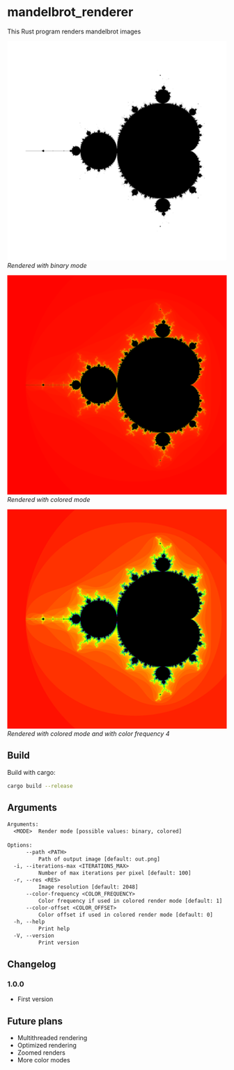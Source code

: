 # mandelbrot_renderer

This Rust program renders mandelbrot images

![Binary mandelbrot](binary.png)
*Rendered with binary mode*

![Colored mandelbrot](colored.png)
*Rendered with colored mode*

![Colred mandelbrot with color frequency 4](colored_f4.png)
*Rendered with colored mode and with color frequency 4*

## Build

Build with cargo:

```bash
cargo build --release
```

## Arguments

```text
Arguments:
  <MODE>  Render mode [possible values: binary, colored]

Options:
      --path <PATH>
          Path of output image [default: out.png]
  -i, --iterations-max <ITERATIONS_MAX>
          Number of max iterations per pixel [default: 100]
  -r, --res <RES>
          Image resolution [default: 2048]
      --color-frequency <COLOR_FREQUENCY>
          Color frequency if used in colored render mode [default: 1]
      --color-offset <COLOR_OFFSET>
          Color offset if used in colored render mode [default: 0]
  -h, --help
          Print help
  -V, --version
          Print version
```

## Changelog

### 1.0.0

- First version

## Future plans

- Multithreaded rendering
- Optimized rendering
- Zoomed renders
- More color modes

